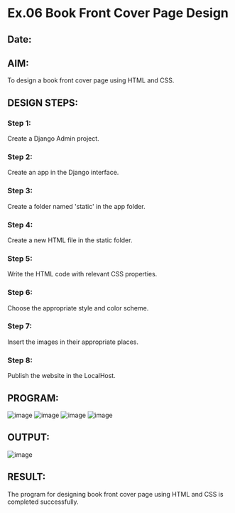 # Ex.06 Book Front Cover Page Design
## Date:

## AIM:
To design a book front cover page using HTML and CSS.

## DESIGN STEPS:

### Step 1:
Create a Django Admin project.

### Step 2:
Create an app in the Django interface.

### Step 3:
Create a folder named 'static' in the app folder.

### Step 4:
Create a new HTML file in the static folder.

### Step 5:
Write the HTML code with relevant CSS properties.

### Step 6:
Choose the appropriate style and color scheme.

### Step 7:
Insert the images in their appropriate places.

### Step 8:
Publish the website in the LocalHost.

## PROGRAM:
![image](https://github.com/deepika3095/cover/assets/151625159/c2c69e97-1fbe-431a-8437-89e42211fc0a)
![image](https://github.com/deepika3095/cover/assets/151625159/818e3e2d-7f59-4229-86fb-0ffa86eea517)
![image](https://github.com/deepika3095/cover/assets/151625159/c129b19b-0d43-4107-a01d-18a8a1181839)
![image](https://github.com/deepika3095/cover/assets/151625159/359f7ec1-fd4e-49c8-bc09-73962b63350a)


## OUTPUT:
![image](https://github.com/deepika3095/cover/assets/151625159/7a3c44a5-8aac-4b74-9f20-b4ffd8510950)


## RESULT:
The program for designing book front cover page using HTML and CSS is completed successfully.
